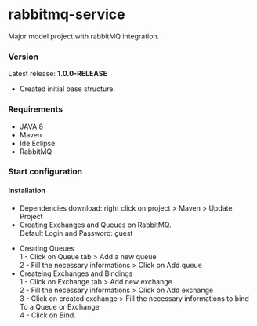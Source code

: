 # rabbitmq-service
Major model project with rabbitMQ integration. 

### Version
Latest release: **1.0.0-RELEASE**
* Created initial base structure.

### Requirements
* JAVA 8
* Maven
* Ide Eclipse
* RabbitMQ

### Start configuration <br>
#### Installation <br>
* Dependencies download: right click on project > Maven > Update Project <br>
* Creating Exchanges and Queues on RabbitMQ. <br>
Default Login and Password: guest <br>
- Creating Queues <br>
1 - Click on Queue tab > Add a new queue <br>
2 - Fill the necessary informations > Click on Add queue <br>
- Createing Exchanges and Bindings <br>
1 - Click on Exchange tab > Add new exchange <br>
2 - Fill the necessary informations > Click on Add exchange <br>
3 - Click on created exchange > Fill the necessary informations to bind To a Queue or Exchange <br>
4 - Click on Bind. <br>